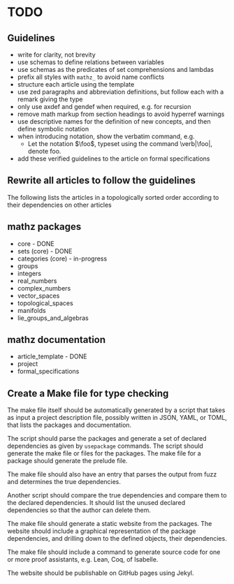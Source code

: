 # TODO

## Guidelines

* write for clarity, not brevity
* use schemas to define relations between variables
* use schemas as the predicates of set comprehensions and lambdas
* prefix all styles with `mathz_` to avoid name conflicts
* structure each article using the template
* use zed paragraphs and abbreviation definitions, but follow each with a remark giving the type
* only use axdef and gendef when required, e.g. for recursion
* remove math markup from section headings to avoid hyperref warnings
* use descriptive names for the definition of new concepts, and then define symbolic notation
* when introducing notation, show the verbatim command, e.g.
  * Let the notation $\foo$, typeset using the command \verb|\foo|, denote foo.
* add these verified guidelines to the article on formal specifications

## Rewrite all articles to follow the guidelines

The following lists the articles in a topologically sorted
order according to their dependencies on other articles

## mathz packages

* core - DONE
* sets (core) - DONE
* categories (core) - in-progress
* groups
* integers
* real_numbers
* complex_numbers
* vector_spaces
* topological_spaces
* manifolds
* lie_groups_and_algebras

## mathz documentation

* article_template - DONE
* project
* formal_specifications

## Create a Make file for type checking

The make file itself should be automatically generated
by a script that takes as input a project description
file, possibly written in JSON, YAML, or TOML, that
lists the packages and documentation.

The script should parse the packages and generate a set of
declared dependencies as given by `usepackage` commands.
The script should generate the make file or files for the packages.
The make file for a package should generate the prelude file.

The make file should also have an entry that parses the output
from fuzz and determines the true dependencies.

Another script should compare the true dependencies and compare
them to the declared dependencies.
It should list the unused declared dependencies so that the author
can delete them.

The make file should generate a static website from the packages.
The website should include a graphical representation of the package
dependencies, and drilling down to the defined objects, their dependencies.

The make file should include a command to generate source code for
one or more proof assistants, e.g. Lean, Coq, of Isabelle.

The website should be publishable on GitHub pages using Jekyl.